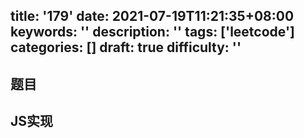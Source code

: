 title: '179'
date: 2021-07-19T11:21:35+08:00
keywords: ''
description: ''
tags: ['leetcode']
categories: []
draft: true
difficulty: ''
---

## 题目


## JS实现

```javascript

```
